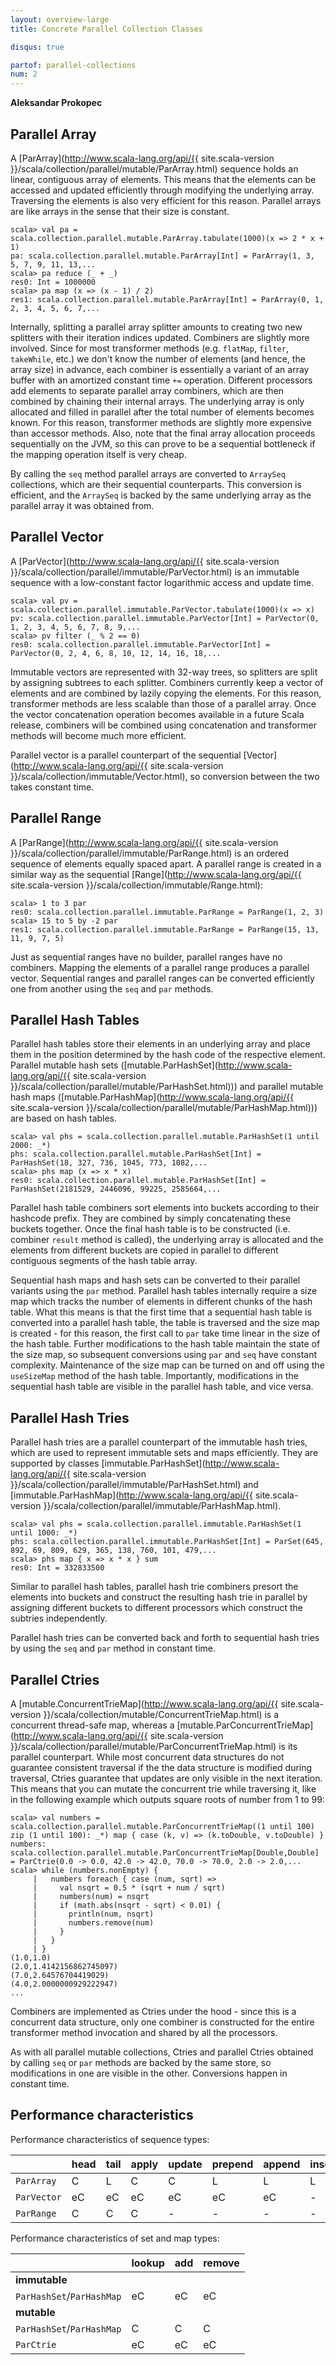 ```yaml
---
layout: overview-large
title: Concrete Parallel Collection Classes

disqus: true

partof: parallel-collections
num: 2
---
```


**Aleksandar Prokopec**

## Parallel Array

A [ParArray](http://www.scala-lang.org/api/{{ site.scala-version }}/scala/collection/parallel/mutable/ParArray.html) sequence holds an linear, contiguous array of elements. This means that the elements can be accessed and updated efficiently through modifying the underlying array. Traversing the elements is also very efficient for this reason. Parallel arrays are like arrays in the sense that their size is constant.

    scala> val pa = scala.collection.parallel.mutable.ParArray.tabulate(1000)(x => 2 * x + 1)
    pa: scala.collection.parallel.mutable.ParArray[Int] = ParArray(1, 3, 5, 7, 9, 11, 13,...
    scala> pa reduce (_ + _)
    res0: Int = 1000000
    scala> pa map (x => (x - 1) / 2)
    res1: scala.collection.parallel.mutable.ParArray[Int] = ParArray(0, 1, 2, 3, 4, 5, 6, 7,...

Internally, splitting a parallel array splitter amounts to creating two new splitters with their iteration indices updated. Combiners are slightly more involved. Since for most transformer methods (e.g. `flatMap`, `filter`, `takeWhile`, etc.) we don't know the number of elements (and hence, the array size) in advance, each combiner is essentially a variant of an array buffer with an amortized constant time `+=` operation. Different processors add elements to separate parallel array combiners, which are then combined by chaining their internal arrays. The underlying array is only allocated and filled in parallel after the total number of elements becomes known. For this reason, transformer methods are slightly more expensive than accessor methods. Also, note that the final array allocation proceeds sequentially on the JVM, so this can prove to be a sequential bottleneck if the mapping operation itself is very cheap.

By calling the `seq` method parallel arrays are converted to `ArraySeq` collections, which are their sequential counterparts. This conversion is efficient, and the `ArraySeq` is backed by the same underlying array as the parallel array it was obtained from.


## Parallel Vector

A [ParVector](http://www.scala-lang.org/api/{{ site.scala-version }}/scala/collection/parallel/immutable/ParVector.html) is an immutable sequence with a low-constant factor logarithmic access and update time.

    scala> val pv = scala.collection.parallel.immutable.ParVector.tabulate(1000)(x => x)
    pv: scala.collection.parallel.immutable.ParVector[Int] = ParVector(0, 1, 2, 3, 4, 5, 6, 7, 8, 9,...
    scala> pv filter (_ % 2 == 0)
    res0: scala.collection.parallel.immutable.ParVector[Int] = ParVector(0, 2, 4, 6, 8, 10, 12, 14, 16, 18,...

Immutable vectors are represented with 32-way trees, so splitters are split by assigning subtrees to each splitter. Combiners currently keep a vector of elements and are combined by lazily copying the elements. For this reason, transformer methods are less scalable than those of a parallel array. Once the vector concatenation operation becomes available in a future Scala release, combiners will be combined using concatenation and transformer methods will become much more efficient.

Parallel vector is a parallel counterpart of the sequential [Vector](http://www.scala-lang.org/api/{{ site.scala-version }}/scala/collection/immutable/Vector.html), so conversion between the two takes constant time.


## Parallel Range

A [ParRange](http://www.scala-lang.org/api/{{ site.scala-version }}/scala/collection/parallel/immutable/ParRange.html) is an ordered sequence of elements equally spaced apart. A parallel range is created in a similar way as the sequential [Range](http://www.scala-lang.org/api/{{ site.scala-version }}/scala/collection/immutable/Range.html):

    scala> 1 to 3 par
    res0: scala.collection.parallel.immutable.ParRange = ParRange(1, 2, 3)
    scala> 15 to 5 by -2 par
    res1: scala.collection.parallel.immutable.ParRange = ParRange(15, 13, 11, 9, 7, 5)

Just as sequential ranges have no builder, parallel ranges have no combiners. Mapping the elements of a parallel range produces a parallel vector. Sequential ranges and parallel ranges can be converted efficiently one from another using the `seq` and `par` methods.


## Parallel Hash Tables

Parallel hash tables store their elements in an underlying array and place them in the position determined by the hash code of the respective element. Parallel mutable hash sets ([mutable.ParHashSet](http://www.scala-lang.org/api/{{ site.scala-version }}/scala/collection/parallel/mutable/ParHashSet.html))) and parallel mutable hash maps ([mutable.ParHashMap](http://www.scala-lang.org/api/{{ site.scala-version }}/scala/collection/parallel/mutable/ParHashMap.html))) are based on hash tables.

    scala> val phs = scala.collection.parallel.mutable.ParHashSet(1 until 2000: _*)
    phs: scala.collection.parallel.mutable.ParHashSet[Int] = ParHashSet(18, 327, 736, 1045, 773, 1082,...
	scala> phs map (x => x * x)
    res0: scala.collection.parallel.mutable.ParHashSet[Int] = ParHashSet(2181529, 2446096, 99225, 2585664,...

Parallel hash table combiners sort elements into buckets according to their hashcode prefix. They are combined by simply concatenating these buckets together. Once the final hash table is to be constructed (i.e. combiner `result` method is called), the underlying array is allocated and the elements from different buckets are copied in parallel to different contiguous segments of the hash table array.

Sequential hash maps and hash sets can be converted to their parallel variants using the `par` method. Parallel hash tables internally require a size map which tracks the number of elements in different chunks of the hash table. What this means is that the first time that a sequential hash table is converted into a parallel hash table, the table is traversed and the size map is created - for this reason, the first call to `par` take time linear in the size of the hash table. Further modifications to the hash table maintain the state of the size map, so subsequent conversions using `par` and `seq` have constant complexity. Maintenance of the size map can be turned on and off using the `useSizeMap` method of the hash table. Importantly, modifications in the sequential hash table are visible in the parallel hash table, and vice versa.


## Parallel Hash Tries

Parallel hash tries are a parallel counterpart of the immutable hash tries, which are used to represent immutable sets and maps efficiently. They are supported by classes [immutable.ParHashSet](http://www.scala-lang.org/api/{{ site.scala-version }}/scala/collection/parallel/immutable/ParHashSet.html) and [immutable.ParHashMap](http://www.scala-lang.org/api/{{ site.scala-version }}/scala/collection/parallel/immutable/ParHashMap.html).

    scala> val phs = scala.collection.parallel.immutable.ParHashSet(1 until 1000: _*)
    phs: scala.collection.parallel.immutable.ParHashSet[Int] = ParSet(645, 892, 69, 809, 629, 365, 138, 760, 101, 479,...
	scala> phs map { x => x * x } sum
    res0: Int = 332833500

Similar to parallel hash tables, parallel hash trie combiners presort the elements into buckets and construct the resulting hash trie in parallel by assigning different buckets to different processors which construct the subtries independently.

Parallel hash tries can be converted back and forth to sequential hash tries by using the `seq` and `par` method in constant time.


## Parallel Ctries

A [mutable.ConcurrentTrieMap](http://www.scala-lang.org/api/{{ site.scala-version }}/scala/collection/mutable/ConcurrentTrieMap.html) is a concurrent thread-safe map, whereas a [mutable.ParConcurrentTrieMap](http://www.scala-lang.org/api/{{ site.scala-version }}/scala/collection/parallel/mutable/ParConcurrentTrieMap.html) is its parallel counterpart. While most concurrent data structures do not guarantee consistent traversal if the the data structure is modified during traversal, Ctries guarantee that updates are only visible in the next iteration. This means that you can mutate the concurrent trie while traversing it, like in the following example which outputs square roots of number from 1 to 99:

    scala> val numbers = scala.collection.parallel.mutable.ParConcurrentTrieMap((1 until 100) zip (1 until 100): _*) map { case (k, v) => (k.toDouble, v.toDouble) }
    numbers: scala.collection.parallel.mutable.ParConcurrentTrieMap[Double,Double] = ParCtrie(0.0 -> 0.0, 42.0 -> 42.0, 70.0 -> 70.0, 2.0 -> 2.0,...
    scala> while (numbers.nonEmpty) {
         |   numbers foreach { case (num, sqrt) =>
		 |     val nsqrt = 0.5 * (sqrt + num / sqrt)
		 |     numbers(num) = nsqrt
		 |     if (math.abs(nsqrt - sqrt) < 0.01) { 
		 |       println(num, nsqrt)
		 |		 numbers.remove(num)
		 |	   }
		 |   }
		 | }
	(1.0,1.0)
    (2.0,1.4142156862745097)
    (7.0,2.64576704419029)
    (4.0,2.0000000929222947)
	...


Combiners are implemented as Ctries under the hood - since this is a concurrent data structure, only one combiner is constructed for the entire transformer method invocation and shared by all the processors.

As with all parallel mutable collections, Ctries and parallel Ctries obtained by calling `seq` or `par` methods are backed by the same store, so modifications in one are visible in the other. Conversions happen in constant time.


## Performance characteristics

Performance characteristics of sequence types:

|               | head | tail | apply | update| prepend | append | insert |
| --------      | ---- | ---- | ----  | ----  | ----    | ----   | ----   |
| `ParArray`    | C    | L    | C     | C     |  L      | L      |  L     |
| `ParVector`   | eC   | eC   | eC    | eC    |  eC     | eC     |  -     |
| `ParRange`    | C    | C    | C     | -     |  -      | -      |  -     |

Performance characteristics of set and map types:

|                          | lookup | add  | remove |
| --------                 | ----   | ---- | ----   |
| **immutable**            |        |      |        |
| `ParHashSet`/`ParHashMap`| eC     | eC   | eC     |
| **mutable**              |        |      |        |
| `ParHashSet`/`ParHashMap`| C      | C    | C      |
| `ParCtrie`               | eC     | eC   | eC     |














